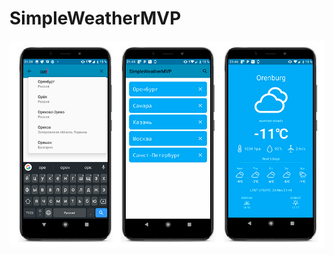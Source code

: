 # SimpleWeatherMVP
![Image alt](https://github.com/VladMaslennikov/SimpleWeatherMVP/blob/master/WeatherApp.png)
